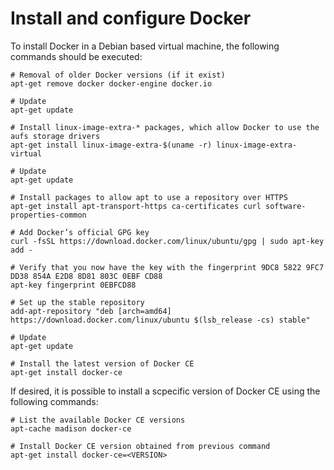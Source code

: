 # Install and configure Docker

To install Docker in a Debian based virtual machine, the following commands should be executed:

  ```
  # Removal of older Docker versions (if it exist)
  apt-get remove docker docker-engine docker.io
  
  # Update
  apt-get update
  
  # Install linux-image-extra-* packages, which allow Docker to use the aufs storage drivers
  apt-get install linux-image-extra-$(uname -r) linux-image-extra-virtual
  
  # Update
  apt-get update
  
  # Install packages to allow apt to use a repository over HTTPS
  apt-get install apt-transport-https ca-certificates curl software-properties-common
  
  # Add Docker’s official GPG key
  curl -fsSL https://download.docker.com/linux/ubuntu/gpg | sudo apt-key add -
  
  # Verify that you now have the key with the fingerprint 9DC8 5822 9FC7 DD38 854A E2D8 8D81 803C 0EBF CD88
  apt-key fingerprint 0EBFCD88
  
  # Set up the stable repository
  add-apt-repository "deb [arch=amd64] https://download.docker.com/linux/ubuntu $(lsb_release -cs) stable"
  
  # Update
  apt-get update
  
  # Install the latest version of Docker CE
  apt-get install docker-ce
  ```
  
If desired, it is possible to install a scpecific version of Docker CE using the following commands:

  ```
  # List the available Docker CE versions
  apt-cache madison docker-ce
  
  # Install Docker CE version obtained from previous command
  apt-get install docker-ce=<VERSION>
  ```
